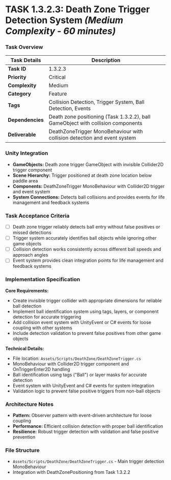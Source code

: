 # **TASK 1.3.2.3: Death Zone Trigger Detection System** *(Medium Complexity - 60 minutes)*

### **Task Overview**

| Task Details | Description |
| --- | --- |
| **Task ID** | 1.3.2.3 |
| **Priority** | Critical |
| **Complexity** | Medium |
| **Category** | Feature |
| **Tags** | Collision Detection, Trigger System, Ball Detection, Events |
| **Dependencies** | Death zone positioning (Task 1.3.2.2), ball GameObject with collision components |
| **Deliverable** | DeathZoneTrigger MonoBehaviour with collision detection and event system |

### **Unity Integration**

- **GameObjects:** Death zone trigger GameObject with invisible Collider2D trigger component
- **Scene Hierarchy:** Trigger positioned at death zone location below paddle area
- **Components:** DeathZoneTrigger MonoBehaviour with Collider2D trigger and event system
- **System Connections:** Detects ball collisions and provides events for life management and feedback systems

### **Task Acceptance Criteria**

- [ ] Death zone trigger reliably detects ball entry without false positives or missed detections
- [ ] Trigger system accurately identifies ball objects while ignoring other game objects
- [ ] Collision detection works consistently across different ball speeds and approach angles
- [ ] Event system provides clean integration points for life management and feedback systems

### **Implementation Specification**

**Core Requirements:**
- Create invisible trigger collider with appropriate dimensions for reliable ball detection
- Implement ball identification system using tags, layers, or component detection for accurate triggering
- Add collision event system with UnityEvent or C# events for loose coupling with other systems
- Include detection validation to prevent false positives from other game objects

**Technical Details:**
- File location: `Assets/Scripts/DeathZone/DeathZoneTrigger.cs`
- MonoBehaviour with Collider2D trigger component and OnTriggerEnter2D handling
- Ball identification using tags ("Ball") or layer masks for accurate detection
- Event system with UnityEvent and C# events for system integration
- Validation logic to prevent false positive triggers from non-ball objects

### **Architecture Notes**

- **Pattern:** Observer pattern with event-driven architecture for loose coupling
- **Performance:** Efficient collision detection with proper ball identification
- **Resilience:** Robust trigger detection with validation and false positive prevention

### **File Structure**

- `Assets/Scripts/DeathZone/DeathZoneTrigger.cs` - Main trigger detection MonoBehaviour
- Integration with DeathZonePositioning from Task 1.3.2.2